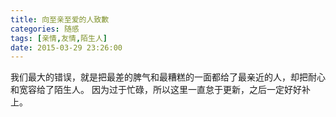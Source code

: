 ```yaml
---
title: 向至亲至爱的人致歉
categories: 随感
tags: [亲情,友情,陌生人]
date: 2015-03-29 23:26:00
---
```


我们最大的错误，就是把最差的脾气和最糟糕的一面都给了最亲近的人，却把耐心和宽容给了陌生人。
因为过于忙碌，所以这里一直怠于更新，之后一定好好补上。